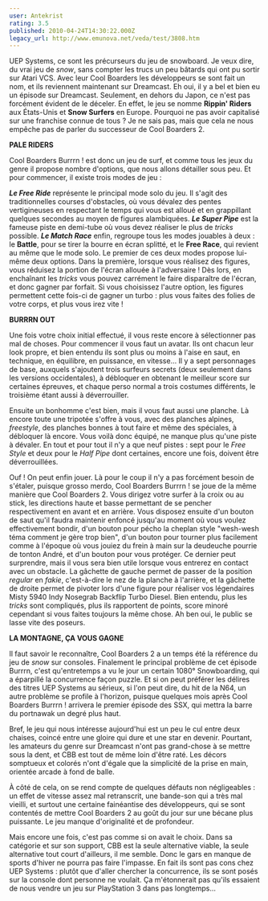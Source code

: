 ```yaml
---
user: Antekrist
rating: 3.5
published: 2010-04-24T14:30:22.000Z
legacy_url: http://www.emunova.net/veda/test/3808.htm
---
```

UEP Systems, ce sont les précurseurs du jeu de snowboard. Je veux dire, du vrai jeu de _snow_, sans compter les trucs un peu bâtards qui ont pu sortir sur Atari VCS. Avec leur Cool Boarders les développeurs se sont fait un nom, et ils reviennent maintenant sur Dreamcast. Eh oui, il y a bel et bien eu un épisode sur Dreamcast. Seulement, en dehors du Japon, ce n'est pas forcément évident de le déceler. En effet, le jeu se nomme **Rippin' Riders** aux États-Unis et **Snow Surfers** en Europe. Pourquoi ne pas avoir capitalisé sur une franchise connue de tous ? Je ne sais pas, mais que cela ne nous empêche pas de parler du successeur de Cool Boarders 2\.  

  

**PALE RIDERS**  

Cool Boarders Burrrn ! est donc un jeu de surf, et comme tous les jeux du genre il propose nombre d'options, que nous allons détailler sous peu. Et pour commencer, il existe trois modes de jeu :  

**_Le _Free Ride__** représente le principal mode solo du jeu. Il s'agit des traditionnelles courses d'obstacles, où vous dévalez des pentes vertigineuses en respectant le temps qui vous est alloué et en grappillant quelques secondes au moyen de figures alambiquées. **_Le _Super Pipe__** est la fameuse piste en demi-tube où vous devez réaliser le plus de _tricks_ possible. **_Le _Match Race__** enfin, regroupe tous les modes jouables à deux : le __Battle__, pour se tirer la bourre en écran splitté, et le __Free Race__, qui revient au même que le mode solo. Le premier de ces deux modes propose lui-même deux options. Dans la première, lorsque vous réalisez des figures, vous réduisez la portion de l'écran allouée à l'adversaire ! Dès lors, en enchaînant les _tricks_ vous pouvez carrément le faire disparaître de l'écran, et donc gagner par forfait. Si vous choisissez l'autre option, les figures permettent cette fois-ci de gagner un turbo : plus vous faites des folies de votre corps, et plus vous irez vite !  

  

**BURRRN OUT**  

Une fois votre choix initial effectué, il vous reste encore à sélectionner pas mal de choses. Pour commencer il vous faut un avatar. Ils ont chacun leur look propre, et bien entendu ils sont plus ou moins à l'aise en saut, en technique, en équilibre, en puissance, en vitesse... Il y a sept personnages de base, auxquels s'ajoutent trois surfeurs secrets (deux seulement dans les versions occidentales), à débloquer en obtenant le meilleur score sur certaines épreuves, et chaque perso normal a trois costumes différents, le troisième étant aussi à déverrouiller.  

Ensuite un bonhomme c'est bien, mais il vous faut aussi une planche. Là encore toute une tripotée s'offre à vous, avec des planches alpines, _freestyle_, des planches bonnes à tout faire et même des spéciales, à débloquer là encore. Vous voilà donc équipé, ne manque plus qu'une piste à dévaler. En tout et pour tout il n'y a que neuf pistes : sept pour le _Free Style_ et deux pour le _Half Pipe_ dont certaines, encore une fois, doivent être déverrouillées.  

Ouf ! On peut enfin jouer. Là pour le coup il n'y a pas forcément besoin de s'étaler, puisque grosso merdo, Cool Boarders Burrrn ! se joue de la même manière que Cool Boarders 2\. Vous dirigez votre surfer à la croix ou au stick, les directions haute et basse permettant de se pencher respectivement en avant et en arrière. Vous disposez ensuite d'un bouton de saut qu'il faudra maintenir enfoncé jusqu'au moment où vous voulez effectivement bondir, d'un bouton pour pécho la cheplan style "wesh-wesh téma comment je gère trop bien", d'un bouton pour tourner plus facilement comme à l'époque où vous jouiez du frein à main sur la deudeuche pourrie de tonton André, et d'un bouton pour vous protéger. Ce dernier peut surprendre, mais il vous sera bien utile lorsque vous entrerez en contact avec un obstacle. La gâchette de gauche permet de passer de la position _regular_ en _fakie_, c'est-à-dire le nez de la planche à l'arrière, et la gâchette de droite permet de pivoter lors d'une figure pour réaliser vos légendaires Misty 5940 Indy Nosegrab Backflip Turbo Diesel. Bien entendu, plus les _tricks_ sont compliqués, plus ils rapportent de points, score minoré cependant si vous faites toujours la même chose. Ah ben oui, le public se lasse vite des poseurs.  

  

**LA MONTAGNE, ÇA VOUS GAGNE**  

Il faut savoir le reconnaître, Cool Boarders 2 a un temps été la référence du jeu de _snow_ sur consoles. Finalement le principal problème de cet épisode Burrrn, c'est qu'entretemps a vu le jour un certain 1080° Snowboarding, qui a éparpillé la concurrence façon puzzle. Et si on peut préférer les délires des titres UEP Systems au sérieux, si l'on peut dire, du hit de la N64, un autre problème se profile à l'horizon, puisque quelques mois après Cool Boarders Burrrn ! arrivera le premier épisode des SSX, qui mettra la barre du portnawak un degré plus haut.  

Bref, le jeu qui nous intéresse aujourd'hui est un peu le cul entre deux chaises, coincé entre une gloire qui dure et une star en devenir. Pourtant, les amateurs du genre sur Dreamcast n'ont pas grand-chose à se mettre sous la dent, et CBB est tout de même loin d'être raté. Les décors somptueux et colorés n'ont d'égale que la simplicité de la prise en main, orientée arcade à fond de balle.  

À côté de cela, on se rend compte de quelques défauts non négligeables : un effet de vitesse assez mal retranscrit, une bande-son qui a très mal vieilli, et surtout une certaine fainéantise des développeurs, qui se sont contentés de mettre Cool Boarders 2 au goût du jour sur une bécane plus puissante. Le jeu manque d'originalité et de profondeur.  

Mais encore une fois, c'est pas comme si on avait le choix. Dans sa catégorie et sur son support, CBB est la seule alternative viable, la seule alternative tout court d'ailleurs, il me semble. Donc le gars en manque de sports d'hiver ne pourra pas faire l'impasse. En fait ils sont pas cons chez UEP Systems : plutôt que d'aller chercher la concurrence, ils se sont posés sur la console dont personne ne voulait. Ça m'étonnerait pas qu'ils essaient de nous vendre un jeu sur PlayStation 3 dans pas longtemps...